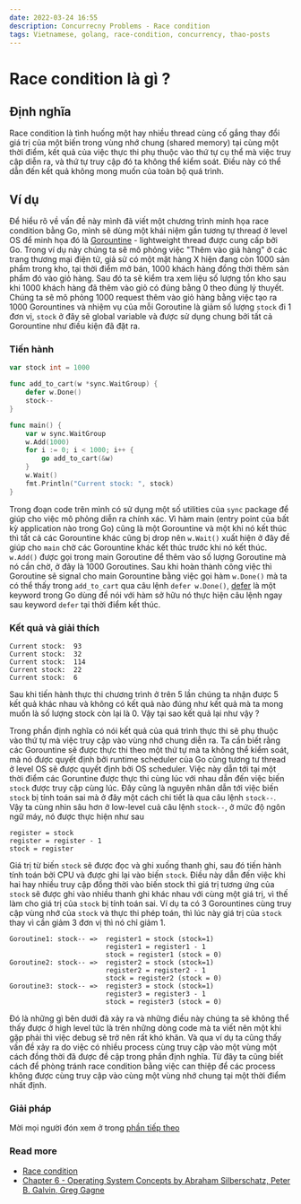 ```yaml
---
date: 2022-03-24 16:55
description: Concurrecny Problems - Race condition 
tags: Vietnamese, golang, race-condition, concurrency, thao-posts
---
```

# Race condition là gì ?

## Định nghĩa
Race condition là tình huống một hay nhiều thread cùng cố gắng thay đổi giá trị của một biến trong vùng nhớ chung (shared memory) tại cùng một thời điểm, kết quả của việc thực thi phụ thuộc vào thứ tự cụ thể mà việc truy cập diễn ra, và thứ tự truy cập đó ta không thể kiểm soát. Điều này có thể dẫn đến kết quả không mong muốn của toàn bộ quá trình.

## Ví dụ
Để hiểu rõ về vấn đề này mình đã viết một chương trình minh họa race condition bằng Go, mình sẽ dùng một khái niệm gần tương tự thread ở level OS để minh họa đó là [Gorountine](https://go.dev/tour/concurrency/1) - lightweight thread được cung cấp bởi Go. Trong ví dụ này chúng ta sẽ mô phỏng việc "Thêm vào giả hàng" ở các trang thương mại điện tử, giả sử có một mặt hàng X hiện đang còn 1000 sản phẩm trong kho, tại thời điểm mở bán, 1000 khách hàng đồng thời thêm sản phẩm đó vào giỏ hàng. Sau đó ta sẽ kiểm tra xem liệu số lượng tồn kho sau khi 1000 khách hàng đã thêm vào giỏ có đúng bằng 0 theo đúng lý thuyết. Chúng ta sẽ mô phỏng 1000 request thêm vào giỏ hàng bằng việc tạo ra 1000 Gorountines và nhiệm vụ của mỗi Goroutine là giảm số lượng `stock` đi 1 đơn vị, `stock` ở đây sẽ global variable và được sử dụng chung bởi tất cả Gorountine như điều kiện đã đặt ra.

### Tiến hành
```go
var stock int = 1000

func add_to_cart(w *sync.WaitGroup) {
	defer w.Done()
	stock--
}

func main() {
	var w sync.WaitGroup
    w.Add(1000)
	for i := 0; i < 1000; i++ {
		go add_to_cart(&w)
	}
	w.Wait()
	fmt.Println("Current stock: ", stock)
}

```
Trong đoạn code trên mình có sử dụng một số utilities của `sync` package để giúp cho việc mô phỏng diễn ra chính xác. Vì hàm main (entry point của bất kỳ application nào trong Go) cũng là một Gorountine và một khi nó kết thúc thì tất cả các Gorountine khác cũng bị drop nên `w.Wait()` xuất hiện ở đây đề giúp cho `main` chờ các Gorountine khác kết thúc trước khi nó kết thúc. `w.Add()` được gọi trong main Goroutine để thêm vào số lượng Goroutine mà nó cần chờ, ở đây là 1000 Goroutines. Sau khi hoàn thành công việc thì Goroutine sẽ signal cho main Gorountine bằng việc gọi hàm `w.Done()` mà ta có thể thấy trong `add_to_cart` qua câu lệnh `defer w.Done()`, [defer](https://go.dev/tour/flowcontrol/12) là một keyword trong Go dùng để nói với hàm sở hữu nó thực hiện câu lệnh ngay sau keyword `defer` tại thời điểm kết thúc.

### Kết quả và giải thích
```
Current stock:  93
Current stock:  32
Current stock:  114
Current stock:  22
Current stock:  6
```

Sau khi tiến hành thực thi chương trình ở trên 5 lần chúng ta nhận được 5 kết quả khác nhau và không có kết quả nào đúng như kết quả mà ta mong muốn là số lượng stock còn lại là 0. Vậy tại sao kết quả lại như vậy ?

Trong phần định nghĩa có nói kết quả của quá trình thực thi sẽ phụ thuộc vào thứ tự mà việc truy cập vào vùng nhớ chung diễn ra. Ta cần biết rằng các Gorountine sẽ được thực thi theo một thứ tự mà ta không thể kiểm soát, mà nó được quyết định bởi runtime scheduler của Go cũng tương tư thread ở level OS  sẽ được quyết định bởi OS scheduler. Việc này dẫn tới tại một thời điểm các Goruntine được thực thi cùng lúc với nhau dẫn đến việc biến `stock` được truy cập cùng lúc. Đây cũng là nguyên nhân dẫn tới việc biến `stock` bị tính toán sai mà ở đây một cách chi tiết là qua câu lệnh `stock--`. Vậy ta cùng nhìn sâu hơn ở low-level cuả câu lệnh `stock--`, ở mức độ ngôn ngữ máy, nó được thực hiện như sau
```
register = stock
register = register - 1
stock = register
```
Giá trị từ biến `stock` sẽ được đọc và ghi xuống thanh ghi, sau đó tiến hành tính toán bởi CPU và được ghi lại vào biến `stock`. Điều này dẫn đến việc khi hai hay nhiều truy cập đồng thời vào biến stock thì giá trị tương ứng của `stock` sẽ được ghi vào nhiều thanh ghi khác nhau với cùng một giá trị, vì thế làm cho giá trị của `stock` bị tính toán sai. Ví dụ ta có 3 Gorountines cùng truy cập vùng nhớ của `stock` và thực thi phép toán, thì lúc này giá trị của `stock` thay vì cần giảm 3 đơn vị thì nó chỉ giảm 1.

```
Goroutine1: stock-- =>  register1 = stock (stock=1)
                        register1 = register1 - 1
                        stock = register1 (stock = 0)
Goroutine2: stock-- =>  register2 = stock (stock=1)
                        register2 = register2 - 1
                        stock = register2 (stock = 0)
Goroutine3: stock-- =>  register3 = stock (stock=1)
                        register3 = register3 - 1
                        stock = register3 (stock = 0)
```

Đó là những gì bên dưới đã xảy ra và những điều này chúng ta sẽ không thể thấy được ở high level tức là trên những dòng code mà ta viết nên một khi gặp phải thì việc debug sẽ trở nên rất khó khăn. Và qua ví dụ ta cũng thấy vấn đề xảy ra do việc có nhiều process cùng truy cập vào một vùng một cách đồng thời đã được đề cập trong phần định nghĩa. Từ đây ta cũng biết cách để phòng tránh race condition bằng việc can thiệp để các process không được cùng truy cập vào cùng một vùng nhớ chung tại một thời điểm nhất định.

### Giải pháp

Mời mọi người đón xem ở trong [phần tiếp theo](https://hung-m-dao.github.io/thao/race-condition-solution/)


### Read more

* [Race condition](https://en.wikipedia.org/wiki/Race_condition)
* [Chapter 6 - Operating System Concepts by Abraham Silberschatz, Peter B. Galvin, Greg Gagne](https://codex.cs.yale.edu/avi/os-book/OS10/practice-exercises/index-solu.html)

